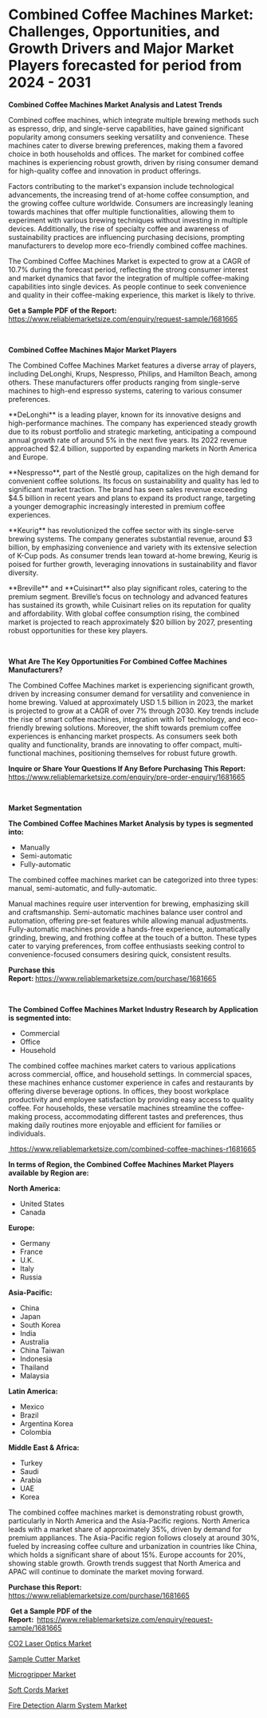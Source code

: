 <p><h1>Combined Coffee Machines Market: Challenges, Opportunities, and Growth Drivers and Major Market Players forecasted for period from 2024 - 2031</h1></p><p><strong>Combined Coffee Machines Market Analysis and Latest Trends</strong></p>
<p><p>Combined coffee machines, which integrate multiple brewing methods such as espresso, drip, and single-serve capabilities, have gained significant popularity among consumers seeking versatility and convenience. These machines cater to diverse brewing preferences, making them a favored choice in both households and offices. The market for combined coffee machines is experiencing robust growth, driven by rising consumer demand for high-quality coffee and innovation in product offerings.</p><p>Factors contributing to the market's expansion include technological advancements, the increasing trend of at-home coffee consumption, and the growing coffee culture worldwide. Consumers are increasingly leaning towards machines that offer multiple functionalities, allowing them to experiment with various brewing techniques without investing in multiple devices. Additionally, the rise of specialty coffee and awareness of sustainability practices are influencing purchasing decisions, prompting manufacturers to develop more eco-friendly combined coffee machines.</p><p>The Combined Coffee Machines Market is expected to grow at a CAGR of 10.7% during the forecast period, reflecting the strong consumer interest and market dynamics that favor the integration of multiple coffee-making capabilities into single devices. As people continue to seek convenience and quality in their coffee-making experience, this market is likely to thrive.</p></p>
<p><strong>Get a Sample PDF of the Report:&nbsp;</strong> <a href="https://www.reliablemarketsize.com/enquiry/request-sample/1681665?utm_campaign=1261&utm_medium=2&utm_source=Github&utm_content=ia&utm_term=18102024&utm_id=combined-coffee-machines">https://www.reliablemarketsize.com/enquiry/request-sample/1681665</a></p>
<p>&nbsp;</p>
<p><strong>Combined Coffee Machines Major Market Players</strong></p>
<p><p>The Combined Coffee Machines Market features a diverse array of players, including DeLonghi, Krups, Nespresso, Philips, and Hamilton Beach, among others. These manufacturers offer products ranging from single-serve machines to high-end espresso systems, catering to various consumer preferences.</p><p>**DeLonghi** is a leading player, known for its innovative designs and high-performance machines. The company has experienced steady growth due to its robust portfolio and strategic marketing, anticipating a compound annual growth rate of around 5% in the next five years. Its 2022 revenue approached $2.4 billion, supported by expanding markets in North America and Europe.</p><p>**Nespresso**, part of the Nestlé group, capitalizes on the high demand for convenient coffee solutions. Its focus on sustainability and quality has led to significant market traction. The brand has seen sales revenue exceeding $4.5 billion in recent years and plans to expand its product range, targeting a younger demographic increasingly interested in premium coffee experiences.</p><p>**Keurig** has revolutionized the coffee sector with its single-serve brewing systems. The company generates substantial revenue, around $3 billion, by emphasizing convenience and variety with its extensive selection of K-Cup pods. As consumer trends lean toward at-home brewing, Keurig is poised for further growth, leveraging innovations in sustainability and flavor diversity.</p><p>**Breville** and **Cuisinart** also play significant roles, catering to the premium segment. Breville’s focus on technology and advanced features has sustained its growth, while Cuisinart relies on its reputation for quality and affordability. With global coffee consumption rising, the combined market is projected to reach approximately $20 billion by 2027, presenting robust opportunities for these key players.</p></p>
<p>&nbsp;</p>
<p><strong>What Are The Key Opportunities For Combined Coffee Machines Manufacturers?</strong></p>
<p><p>The Combined Coffee Machines market is experiencing significant growth, driven by increasing consumer demand for versatility and convenience in home brewing. Valued at approximately USD 1.5 billion in 2023, the market is projected to grow at a CAGR of over 7% through 2030. Key trends include the rise of smart coffee machines, integration with IoT technology, and eco-friendly brewing solutions. Moreover, the shift towards premium coffee experiences is enhancing market prospects. As consumers seek both quality and functionality, brands are innovating to offer compact, multi-functional machines, positioning themselves for robust future growth.</p></p>
<p><strong>Inquire or Share Your Questions If Any Before Purchasing This Report:</strong> <a href="https://www.reliablemarketsize.com/enquiry/pre-order-enquiry/1681665?utm_campaign=1261&utm_medium=2&utm_source=Github&utm_content=ia&utm_term=18102024&utm_id=combined-coffee-machines">https://www.reliablemarketsize.com/enquiry/pre-order-enquiry/1681665</a></p>
<p>&nbsp;</p>
<p><strong>Market Segmentation</strong></p>
<p><strong>The Combined Coffee Machines Market Analysis by types is segmented into:</strong></p>
<p><ul><li>Manually</li><li>Semi-automatic</li><li>Fully-automatic</li></ul></p>
<p><p>The combined coffee machines market can be categorized into three types: manual, semi-automatic, and fully-automatic. </p><p>Manual machines require user intervention for brewing, emphasizing skill and craftsmanship. Semi-automatic machines balance user control and automation, offering pre-set features while allowing manual adjustments. Fully-automatic machines provide a hands-free experience, automatically grinding, brewing, and frothing coffee at the touch of a button. These types cater to varying preferences, from coffee enthusiasts seeking control to convenience-focused consumers desiring quick, consistent results.</p></p>
<p><strong>Purchase this Report:&nbsp;</strong><a href="https://www.reliablemarketsize.com/purchase/1681665?utm_campaign=1261&utm_medium=2&utm_source=Github&utm_content=ia&utm_term=18102024&utm_id=combined-coffee-machines">https://www.reliablemarketsize.com/purchase/1681665</a></p>
<p>&nbsp;</p>
<p><strong>The Combined Coffee Machines Market Industry Research by Application is segmented into:</strong></p>
<p><ul><li>Commercial</li><li>Office</li><li>Household</li></ul></p>
<p><p>The combined coffee machines market caters to various applications across commercial, office, and household settings. In commercial spaces, these machines enhance customer experience in cafes and restaurants by offering diverse beverage options. In offices, they boost workplace productivity and employee satisfaction by providing easy access to quality coffee. For households, these versatile machines streamline the coffee-making process, accommodating different tastes and preferences, thus making daily routines more enjoyable and efficient for families or individuals.</p></p>
<p><a href="https://www.reliablemarketsize.com/combined-coffee-machines-r1681665?utm_campaign=1261&utm_medium=2&utm_source=Github&utm_content=ia&utm_term=18102024&utm_id=combined-coffee-machines">&nbsp;https://www.reliablemarketsize.com/combined-coffee-machines-r1681665</a></p>
<p><strong>In terms of Region, the Combined Coffee Machines Market Players available by Region are:</strong></p>
<p>
    <p> <strong> North America: </strong>
        <ul>
            <li>United States</li>
            <li>Canada</li>
        </ul>
        </p> 
    <p> <strong> Europe: </strong>
        <ul>
            <li>Germany</li>
            <li>France</li>
            <li>U.K.</li>
            <li>Italy</li>
            <li>Russia</li>
        </ul>
        </p> 
    <p> <strong> Asia-Pacific: </strong>
        <ul>
            <li>China</li>
            <li>Japan</li>
            <li>South Korea</li>
            <li>India</li>
            <li>Australia</li>
            <li>China Taiwan</li>
            <li>Indonesia</li>
            <li>Thailand</li>
            <li>Malaysia</li>
        </ul>
        </p> 
    <p> <strong> Latin America: </strong>
        <ul>
            <li>Mexico</li>
            <li>Brazil</li>
            <li>Argentina Korea</li>
            <li>Colombia</li>
        </ul>
        </p> 
    <p> <strong> Middle East & Africa: </strong>
        <ul>
            <li>Turkey</li>
            <li>Saudi</li>
            <li>Arabia</li>
            <li>UAE</li>
            <li>Korea</li>
        </ul>
    </p>
    </p>
<p><p>The combined coffee machines market is demonstrating robust growth, particularly in North America and the Asia-Pacific regions. North America leads with a market share of approximately 35%, driven by demand for premium appliances. The Asia-Pacific region follows closely at around 30%, fueled by increasing coffee culture and urbanization in countries like China, which holds a significant share of about 15%. Europe accounts for 20%, showing stable growth. Growth trends suggest that North America and APAC will continue to dominate the market moving forward.</p></p>
<p><strong>Purchase this Report: </strong><a href="https://www.reliablemarketsize.com/purchase/1681665?utm_campaign=1261&utm_medium=2&utm_source=Github&utm_content=ia&utm_term=18102024&utm_id=combined-coffee-machines">https://www.reliablemarketsize.com/purchase/1681665</a></p>
<p>&nbsp;<strong>Get a Sample PDF of the Report:&nbsp;&nbsp;</strong><a href="https://www.reliablemarketsize.com/enquiry/request-sample/1681665?utm_campaign=1261&utm_medium=2&utm_source=Github&utm_content=ia&utm_term=18102024&utm_id=combined-coffee-machines">https://www.reliablemarketsize.com/enquiry/request-sample/1681665</a></p>
<p><strong></strong></p>
<p><p><a href="https://www.linkedin.com/pulse/market-forecasting-change-global-co2-laser-optics-dynamics-future-ys8lf?utm_campaign=1261&utm_medium=2&utm_source=Github&utm_content=ia&utm_term=18102024&utm_id=combined-coffee-machines">CO2 Laser Optics Market</a></p><p><a href="https://issuu.com/reportprime-2/docs/sample-cutter-market-size-2030.pptx_a66f5c21a7e971?utm_campaign=1261&utm_medium=2&utm_source=Github&utm_content=ia&utm_term=18102024&utm_id=combined-coffee-machines">Sample Cutter Market</a></p><p><a href="https://issuu.com/reportprime-2/docs/microgripper-market-size-2030.pptx_960ccb461b2b39?utm_campaign=1261&utm_medium=2&utm_source=Github&utm_content=ia&utm_term=18102024&utm_id=combined-coffee-machines">Microgripper Market</a></p><p><a href="https://github.com/pizolina/Market-Research-Report-List-6/blob/main/soft-cords-market.md?utm_campaign=1261&utm_medium=2&utm_source=Github&utm_content=ia&utm_term=18102024&utm_id=combined-coffee-machines">Soft Cords Market</a></p><p><a href="https://www.linkedin.com/pulse/fire-detection-alarm-system-market-evolution-regional-adaptations-uxlaf?utm_campaign=1261&utm_medium=2&utm_source=Github&utm_content=ia&utm_term=18102024&utm_id=combined-coffee-machines">Fire Detection Alarm System Market</a></p></p>